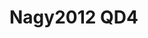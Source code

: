# Nagy2012 QD4
<a name="material" />
<script type="application/ld+json">

  {
    "@context": "https://schema.org/",
    "@type": "ChemicalSubstance",
    "http://purl.org/dc/terms/conformsTo":
      {
        "@type": "CreativeWork",
        "@id": "https://bioschemas.org/profiles/ChemicalSubstance/0.4-RELEASE/"
      },
    "@id": "https://egonw.github.io/nanowiki/nanowiki130.html#material",
    "name": "Nagy2012 QD4",
    "sameAs: "http://127.0.0.1/mediawiki/index.php/Special:URIResolver/Nagy2012_QD4"
  }
</script>

